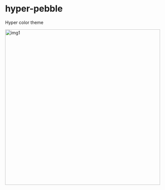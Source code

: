 # hyper-pebble
Hyper color theme

<img width="500" alt="img1" src="https://github.com/kaitok/hyper-pebble/assets/5301304/9e3a1453-140e-47ff-a027-e865993f3ce6">

